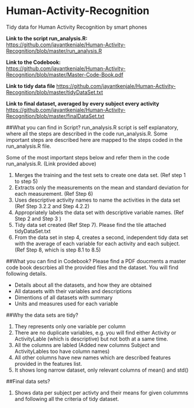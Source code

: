 # Human-Activity-Recognition
Tidy data for Human Activity Recognition by smart phones

**Link to the script run_analysis.R:**  
https://github.com/jayantkenjale/Human-Activity-Recognition/blob/master/run_analysis.R

**Link to the Codebook:**  
https://github.com/jayantkenjale/Human-Activity-Recognition/blob/master/Master-Code-Book.pdf

**Link to tidy data file**
https://github.com/jayantkenjale/Human-Activity-Recognition/blob/master/tidyDataSet.txt

**Link to final dataset, averaged by every subject every activity**  
https://github.com/jayantkenjale/Human-Activity-Recognition/blob/master/finalDataSet.txt

##What you can find in Script?
run_analysis.R script is self explanatory, where all the steps are described in the code run_analysis.R. Some important steps are described here are mapped to the steps coded in the run_analysis.R file.  

Some of the most important steps below and refer them in the code run_analysis.R. (Link provided above)  

1. Merges the training and the test sets to create one data set. (Ref step 1 to step 5)
2. Extracts only the measurements on the mean and standard deviation for each measurement. (Ref Step 6)
3. Uses descriptive activity names to name the activities in the data set (Ref Step 3.2.2 and Step 4.2.2)
4. Appropriately labels the data set with descriptive variable names. (Ref Step 2 and Step 3 )
5. Tidy data set created (Ref Step 7). Please find the tile attached tidyDataSet.txt 
6. From the data set in step 4, creates a second, independent tidy data set with the average of each variable for each activity and each subject. (Ref Step 8, which is step 8.1 to 8.5)


##What you can find in Codebook?
Please find a PDF doucments a master code book descrbies all the provided files and the dataset. You will find following details.   
- Details about all the datasets, and how they are obtained 
- All datasets with their variables and descriptions
- Dimentions of all datasets with summary
- Units and measures used for each variable

##Why the data sets are tidy?
1. They represents only one variable per column
2. There are no duplicate variables, e.g. you will find either Activity or ActivityLable (which is descriptive) but not both at a same time.
3. All the columns are labled (Added new columns Subject and ActivityLables too have column names)
4. All other columns have new names which are described features provided in the features list.
5. It shows long narrow dataset, only relevant columns of mean() and std()


##Final data sets?
1. Shows data per subject per activty and their means for given colummns and following all the criteria of tidy dataset.

 
